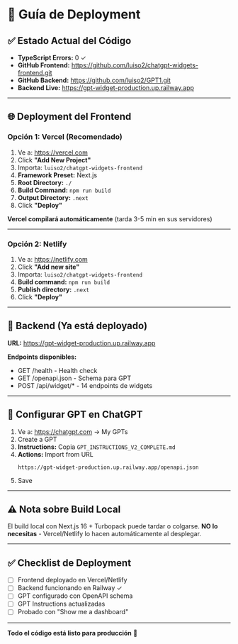 # 🚀 Guía de Deployment

## ✅ Estado Actual del Código

- **TypeScript Errors:** 0 ✓
- **GitHub Frontend:** https://github.com/luiso2/chatgpt-widgets-frontend.git
- **GitHub Backend:** https://github.com/luiso2/GPT1.git
- **Backend Live:** https://gpt-widget-production.up.railway.app

---

## 🌐 Deployment del Frontend

### Opción 1: Vercel (Recomendado)

1. Ve a: https://vercel.com
2. Click **"Add New Project"**
3. Importa: `luiso2/chatgpt-widgets-frontend`
4. **Framework Preset:** Next.js
5. **Root Directory:** `./`
6. **Build Command:** `npm run build`
7. **Output Directory:** `.next`
8. Click **"Deploy"**

**Vercel compilará automáticamente** (tarda 3-5 min en sus servidores)

---

### Opción 2: Netlify

1. Ve a: https://netlify.com
2. Click **"Add new site"**
3. Importa: `luiso2/chatgpt-widgets-frontend`
4. **Build command:** `npm run build`
5. **Publish directory:** `.next`
6. Click **"Deploy"**

---

## 🔌 Backend (Ya está deployado)

**URL:** https://gpt-widget-production.up.railway.app

**Endpoints disponibles:**
- GET /health - Health check
- GET /openapi.json - Schema para GPT
- POST /api/widget/* - 14 endpoints de widgets

---

## 📝 Configurar GPT en ChatGPT

1. Ve a: https://chatgpt.com → My GPTs
2. Create a GPT
3. **Instructions:** Copia `GPT_INSTRUCTIONS_V2_COMPLETE.md`
4. **Actions:** Import from URL
   ```
   https://gpt-widget-production.up.railway.app/openapi.json
   ```
5. Save

---

## ⚠️ Nota sobre Build Local

El build local con Next.js 16 + Turbopack puede tardar o colgarse.
**NO lo necesitas** - Vercel/Netlify lo hacen automáticamente al desplegar.

---

## ✅ Checklist de Deployment

- [ ] Frontend deployado en Vercel/Netlify
- [ ] Backend funcionando en Railway ✓
- [ ] GPT configurado con OpenAPI schema
- [ ] GPT Instructions actualizadas
- [ ] Probado con "Show me a dashboard"

---

**Todo el código está listo para producción** 🎉
